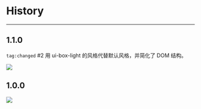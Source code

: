 # History

---

## 1.1.0

`tag:changed` #2 用 ui-box-light 的风格代替默认风格，并简化了 DOM 结构。

![](https://i.alipayobjects.com/e/201308/uhpxWuqNp.png)


## 1.0.0

![](https://i.alipayobjects.com/e/201308/uhpksHOrd.png)

